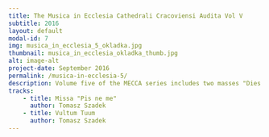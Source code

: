 ```yaml
---
title: The Musica in Ecclesia Cathedrali Cracoviensi Audita Vol V
subtitle: 2016
layout: default
modal-id: 7
img: musica_in_ecclesia_5_okladka.jpg
thumbnail: musica_in_ecclesia_okladka_thumb.jpg
alt: image-alt
project-date: September 2016
permalink: /musica-in-ecclesia-5/
description: Volume five of the MECCA series includes two masses "Dies est laetitiae" and "Pis ne me" and motet Vultum tuum, so all known compositions of Tomasz Szadek, a Krakow composer of the 16th and 17th centuries. To this edition are included recordings of mass "Pis ne me" and motet Vultum tuum made by Gregorianum Men's Ensemble.
tracks:
    - title: Missa "Pis ne me"
      author: Tomasz Szadek
    - title: Vultum Tuum
      author: Tomasz Szadek      
---
```

